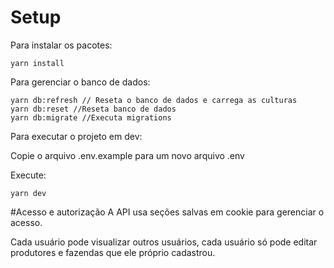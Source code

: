 # Setup

Para instalar os pacotes:

```
yarn install
```

Para gerenciar o banco de dados:
```
yarn db:refresh // Reseta o banco de dados e carrega as culturas
yarn db:reset //Reseta banco de dados
yarn db:migrate //Executa migrations
```

Para executar o projeto em dev:

Copie o arquivo .env.example para um novo arquivo .env

Execute:
```
yarn dev
```


#Acesso e autorização
A API usa seções salvas em cookie para gerenciar o acesso.

Cada usuário pode visualizar outros usuários, cada usuário só pode editar produtores e fazendas que ele próprio cadastrou.


